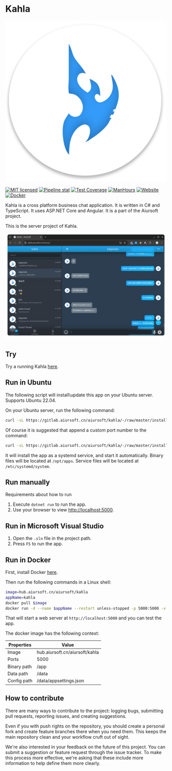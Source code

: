 # Kahla

![Kahla-logo](./kahla.png)

[![MIT licensed](https://img.shields.io/badge/license-MIT-blue.svg)](https://gitlab.aiursoft.cn/aiursoft/kahla/-/blob/master/LICENSE)
[![Pipeline stat](https://gitlab.aiursoft.cn/aiursoft/kahla/badges/master/pipeline.svg)](https://gitlab.aiursoft.cn/aiursoft/kahla/-/pipelines)
[![Test Coverage](https://gitlab.aiursoft.cn/aiursoft/kahla/badges/master/coverage.svg)](https://gitlab.aiursoft.cn/aiursoft/kahla/-/pipelines)
[![ManHours](https://manhours.aiursoft.cn/r/gitlab.aiursoft.cn/aiursoft/kahla.svg)](https://gitlab.aiursoft.cn/aiursoft/kahla/-/commits/master?ref_type=heads)
[![Website](https://img.shields.io/website?url=https%3A%2F%2Fkahla.aiursoft.cn%2F)](https://kahla.aiursoft.cn)
[![Docker](https://img.shields.io/badge/docker-latest-blue?logo=docker)](https://hub.aiursoft.cn/#!/taglist/aiursoft/kahla)

Kahla is a cross platform business chat application. It is written in C# and TypeScript. It uses ASP.NET Core and Angular. It is a part of the Aiursoft project.

This is the server project of Kahla.

![overview](./screenshot.png)

## Try

Try a running Kahla [here](https://kahla.aiursoft.cn).

## Run in Ubuntu

The following script will install\update this app on your Ubuntu server. Supports Ubuntu 22.04.

On your Ubuntu server, run the following command:

```bash
curl -sL https://gitlab.aiursoft.cn/aiursoft/kahla/-/raw/master/install.sh | sudo bash
```

Of course it is suggested that append a custom port number to the command:

```bash
curl -sL https://gitlab.aiursoft.cn/aiursoft/kahla/-/raw/master/install.sh | sudo bash -s 8080
```

It will install the app as a systemd service, and start it automatically. Binary files will be located at `/opt/apps`. Service files will be located at `/etc/systemd/system`.

## Run manually

Requirements about how to run

1. Execute `dotnet run` to run the app.
2. Use your browser to view [http://localhost:5000](http://localhost:5000).

## Run in Microsoft Visual Studio

1. Open the `.sln` file in the project path.
2. Press `F5` to run the app.

## Run in Docker

First, install Docker [here](https://docs.docker.com/get-docker/).

Then run the following commands in a Linux shell:

```bash
image=hub.aiursoft.cn/aiursoft/kahla
appName=kahla
docker pull $image
docker run -d --name $appName --restart unless-stopped -p 5000:5000 -v /var/www/$appName:/data $image
```

That will start a web server at `http://localhost:5000` and you can test the app.

The docker image has the following context:

| Properties  | Value                           |
|-------------|---------------------------------|
| Image       | hub.aiursoft.cn/aiursoft/kahla  |
| Ports       | 5000                            |
| Binary path | /app                            |
| Data path   | /data                           |
| Config path | /data/appsettings.json          |

## How to contribute

There are many ways to contribute to the project: logging bugs, submitting pull requests, reporting issues, and creating suggestions.

Even if you with push rights on the repository, you should create a personal fork and create feature branches there when you need them. This keeps the main repository clean and your workflow cruft out of sight.

We're also interested in your feedback on the future of this project. You can submit a suggestion or feature request through the issue tracker. To make this process more effective, we're asking that these include more information to help define them more clearly.
